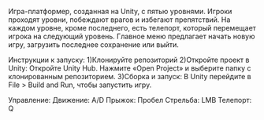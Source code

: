 Игра-платформер, созданная на Unity, с пятью уровнями.
Игроки проходят уровни, побеждают врагов и избегают препятствий. 
На каждом уровне, кроме последнего, есть телепорт, который перемещает игрока на следующий уровень. 
Главное меню предлагает начать новую игру, загрузить последнее сохранение или выйти.


Инструкции к запуску:
1)Клонируйте репозиторий
2)Откройте проект в Unity:
    Откройте Unity Hub.
    Нажмите «Open Project» и выберите папку с клонированным репозиторием.
3)Сборка и запуск:
    В Unity перейдите в File > Build and Run, чтобы запустить игру.


Управление:
  Движение: A/D
  Прыжок: Пробел
  Стрельба: LMB
  Телепорт: Q
